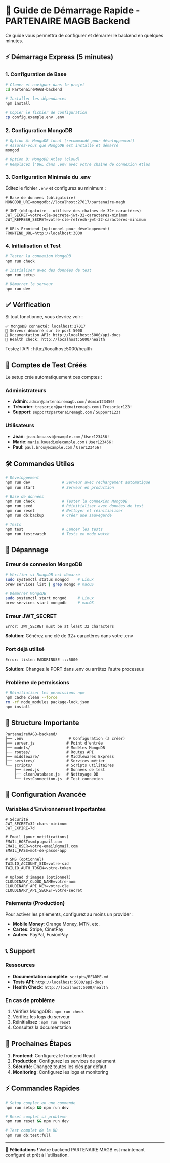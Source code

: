 # 🚀 Guide de Démarrage Rapide - PARTENAIRE MAGB Backend

Ce guide vous permettra de configurer et démarrer le backend en quelques minutes.

## ⚡ Démarrage Express (5 minutes)

### 1. Configuration de Base
```bash
# Cloner et naviguer dans le projet
cd PartenaireMAGB-backend

# Installer les dépendances
npm install

# Copier le fichier de configuration
cp config.example.env .env
```

### 2. Configuration MongoDB
```bash
# Option A: MongoDB local (recommandé pour développement)
# Assurez-vous que MongoDB est installé et démarré
mongod

# Option B: MongoDB Atlas (cloud)
# Remplacez l'URL dans .env avec votre chaîne de connexion Atlas
```

### 3. Configuration Minimale du .env
Éditez le fichier `.env` et configurez au minimum :
```env
# Base de données (obligatoire)
MONGODB_URI=mongodb://localhost:27017/partenaire-magb

# JWT (obligatoire - utilisez des chaînes de 32+ caractères)
JWT_SECRET=votre-cle-secrete-jwt-32-caracteres-minimum
JWT_REFRESH_SECRET=votre-cle-refresh-jwt-32-caracteres-minimum

# URLs Frontend (optionnel pour développement)
FRONTEND_URL=http://localhost:3000
```

### 4. Initialisation et Test
```bash
# Tester la connexion MongoDB
npm run check

# Initialiser avec des données de test
npm run setup

# Démarrer le serveur
npm run dev
```

## ✅ Vérification

Si tout fonctionne, vous devriez voir :
```
✅ MongoDB connecté: localhost:27017
🚀 Serveur démarré sur le port 5000
📖 Documentation API: http://localhost:5000/api-docs
🏥 Health check: http://localhost:5000/health
```

Testez l'API : http://localhost:5000/health

## 👥 Comptes de Test Créés

Le setup crée automatiquement ces comptes :

### Administrateurs
- **Admin**: `admin@partenairemagb.com` / `Admin123456!`
- **Trésorier**: `tresorier@partenairemagb.com` / `Tresorier123!`
- **Support**: `support@partenairemagb.com` / `Support123!`

### Utilisateurs
- **Jean**: `jean.kouassi@example.com` / `User123456!`
- **Marie**: `marie.kouadio@example.com` / `User123456!`
- **Paul**: `paul.brou@example.com` / `User123456!`

## 🛠️ Commandes Utiles

```bash
# Développement
npm run dev              # Serveur avec rechargement automatique
npm run start            # Serveur en production

# Base de données
npm run check            # Tester la connexion MongoDB
npm run seed             # Réinitialiser avec données de test
npm run reset            # Nettoyer et réinitialiser
npm run db:backup        # Créer une sauvegarde

# Tests
npm test                 # Lancer les tests
npm run test:watch       # Tests en mode watch
```

## 🚨 Dépannage

### Erreur de connexion MongoDB
```bash
# Vérifier si MongoDB est démarré
sudo systemctl status mongod    # Linux
brew services list | grep mongo # macOS

# Démarrer MongoDB
sudo systemctl start mongod     # Linux
brew services start mongodb     # macOS
```

### Erreur JWT_SECRET
```
Error: JWT_SECRET must be at least 32 characters
```
**Solution**: Générez une clé de 32+ caractères dans votre .env

### Port déjà utilisé
```
Error: listen EADDRINUSE :::5000
```
**Solution**: Changez le PORT dans .env ou arrêtez l'autre processus

### Problème de permissions
```bash
# Réinitialiser les permissions npm
npm cache clean --force
rm -rf node_modules package-lock.json
npm install
```

## 📁 Structure Importante

```
PartenaireMAGB-backend/
├── .env                    # Configuration (à créer)
├── server.js              # Point d'entrée
├── models/                # Modèles MongoDB
├── routes/                # Routes API
├── middleware/            # Middlewares Express
├── services/              # Services métier
└── scripts/               # Scripts utilitaires
    ├── seed.js            # Données de test
    ├── cleanDatabase.js   # Nettoyage DB
    └── testConnection.js  # Test connexion
```

## 🔧 Configuration Avancée

### Variables d'Environnement Importantes

```env
# Sécurité
JWT_SECRET=32-chars-minimum
JWT_EXPIRE=7d

# Email (pour notifications)
EMAIL_HOST=smtp.gmail.com
EMAIL_USER=votre-email@gmail.com
EMAIL_PASS=mot-de-passe-app

# SMS (optionnel)
TWILIO_ACCOUNT_SID=votre-sid
TWILIO_AUTH_TOKEN=votre-token

# Upload d'images (optionnel)
CLOUDINARY_CLOUD_NAME=votre-nom
CLOUDINARY_API_KEY=votre-cle
CLOUDINARY_API_SECRET=votre-secret
```

### Paiements (Production)
Pour activer les paiements, configurez au moins un provider :
- **Mobile Money**: Orange Money, MTN, etc.
- **Cartes**: Stripe, CinetPay
- **Autres**: PayPal, FusionPay

## 📞 Support

### Ressources
- **Documentation complète**: `scripts/README.md`
- **Tests API**: `http://localhost:5000/api-docs`
- **Health Check**: `http://localhost:5000/health`

### En cas de problème
1. Vérifiez MongoDB : `npm run check`
2. Vérifiez les logs du serveur
3. Réinitialisez : `npm run reset`
4. Consultez la documentation

## 🎯 Prochaines Étapes

1. **Frontend**: Configurez le frontend React
2. **Production**: Configurez les services de paiement
3. **Sécurité**: Changez toutes les clés par défaut
4. **Monitoring**: Configurez les logs et monitoring

## ⚡ Commandes Rapides

```bash
# Setup complet en une commande
npm run setup && npm run dev

# Reset complet si problème
npm run reset && npm run dev

# Test complet de la DB
npm run db:test:full
```

---

🎉 **Félicitations !** Votre backend PARTENAIRE MAGB est maintenant configuré et prêt à l'utilisation.
